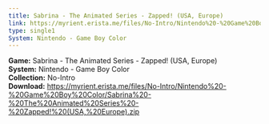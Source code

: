 ```yaml
---
title: Sabrina - The Animated Series - Zapped! (USA, Europe)
link: https://myrient.erista.me/files/No-Intro/Nintendo%20-%20Game%20Boy%20Color/Sabrina%20-%20The%20Animated%20Series%20-%20Zapped!%20(USA,%20Europe).zip
type: single1
System: Nintendo - Game Boy Color
---
```

<b>Game:</b> Sabrina - The Animated Series - Zapped! (USA, Europe)<br>
<b>System:</b> Nintendo - Game Boy Color<br>
<b>Collection:</b> No-Intro<br>
<b>Download:</b> https://myrient.erista.me/files/No-Intro/Nintendo%20-%20Game%20Boy%20Color/Sabrina%20-%20The%20Animated%20Series%20-%20Zapped!%20(USA,%20Europe).zip